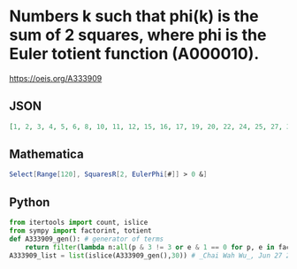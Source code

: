 # Numbers k such that phi\(k\) is the sum of 2 squares, where phi is the Euler totient function \(A000010\)\.
https://oeis.org/A333909
## JSON
```JSON
[1, 2, 3, 4, 5, 6, 8, 10, 11, 12, 15, 16, 17, 19, 20, 22, 24, 25, 27, 30, 32, 33, 34, 37, 38, 40, 41, 44, 48, 50, 51, 53, 54, 55, 57, 59, 60, 63, 64, 66, 68, 73, 74, 75, 76, 80, 82, 83, 85, 88, 91, 95, 96, 100, 101, 102, 106, 107, 108, 110, 111, 114, 117, 118, 120]
```
## Mathematica
```Mathematica
Select[Range[120], SquaresR[2, EulerPhi[#]] > 0 &]
```
## Python
```Python
from itertools import count, islice
from sympy import factorint, totient
def A333909_gen(): # generator of terms
    return filter(lambda n:all(p & 3 != 3 or e & 1 == 0 for p, e in factorint(totient(n)).items()),count(1))
A333909_list = list(islice(A333909_gen(),30)) # _Chai Wah Wu_, Jun 27 2022
```
